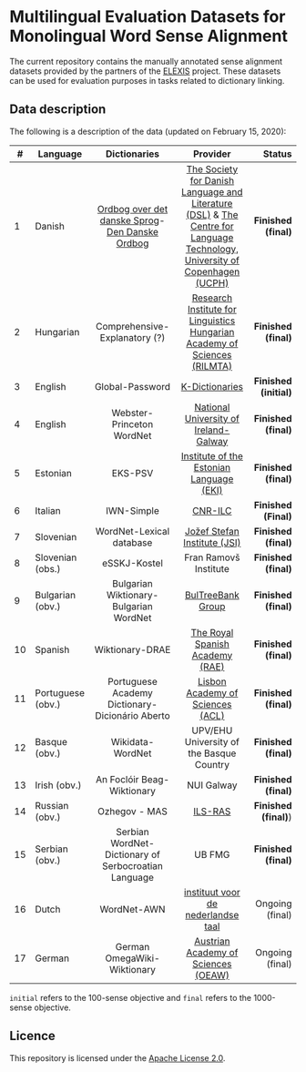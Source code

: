# Multilingual Evaluation Datasets for Monolingual Word Sense Alignment

The current repository contains the manually annotated sense alignment datasets provided by the partners of the [ELEXIS](https://elex.is/) project. These datasets can be used for evaluation purposes in tasks related to dictionary linking. 


## Data description

The following is a description of the data (updated on February 15, 2020): 

|#| Language        | Dictionaries     | Provider | Status |
| ---- | ------- |:-------:| :-----: | -----: |
|1| Danish      | [Ordbog over det danske Sprog](https://ordnet.dk/ods)-[Den Danske Ordbog](https://ordnet.dk/ddo) | [The Society for Danish Language and Literature (DSL)](https://dsl.dk/) & [The Centre for Language Technology, University of Copenhagen (UCPH)](https://cst.ku.dk)| **Finished (final)** |
|2| Hungarian | Comprehensive-Explanatory (?) |  [Research Institute for Linguistics Hungarian Academy of Sciences (RILMTA)](http://www.nytud.hu/eng/) | **Finished (final)** |
|3| English | Global-Password |  [K-Dictionaries](https://www.lexicala.com/) | **Finished (initial)** |
|4| English | Webster-Princeton WordNet | [National University of Ireland-Galway](http://www.nuigalway.ie/)| **Finished (final)** |
|5|Estonian| EKS-PSV | [Institute of the Estonian Language (EKI)](https://www.eki.ee)| **Finished (final)**|
|6|Italian| IWN-Simple | [CNR-ILC](http://www.ilc.cnr.it/)| **Finished (Final)**|
|7|Slovenian| WordNet-Lexical database | [Jožef Stefan Institute (JSI)](www.ijs.si)| **Finished (final)**|
|8|Slovenian (obs.)| eSSKJ-Kostel | Fran Ramovš Institute| **Finished (final)**|
|9|Bulgarian (obv.) |Bulgarian Wiktionary-Bulgarian WordNet | [BulTreeBank Group](http://bultreebank.org/bg/) | **Finished (final)**|
|10|Spanish | Wiktionary-DRAE | [The Royal Spanish Academy (RAE)](http://www.rae.es)| **Finished (final)** |
|11|Portuguese (obv.)| Portuguese Academy Dictionary-Dicionário Aberto | [Lisbon Academy of Sciences (ACL)](http://www.acad-ciencias.pt/) |**Finished (final)** |
|12|Basque (obv.)|Wikidata-WordNet| UPV/EHU University of the Basque Country | **Finished (final)**|
|13|Irish (obv.)| An Foclóir Beag-Wiktionary | NUI Galway | **Finished (final)**|
|14|Russian (obv.)| Ozhegov - MAS | [ILS-RAS](https://elex.is/portfolio-item/ils-ras/) | **Finished (final)**)|
|15| Serbian (obv.) | Serbian WordNet-Dictionary of Serbocroatian Language | UB FMG | **Finished (final)**|
|16| Dutch | WordNet-AWN| [instituut voor de nederlandse taal](https://ivdnt.org)| Ongoing (final) |
|17|German | German OmegaWiki-Wiktionary | [Austrian Academy of Sciences (OEAW)](https://www.oeaw.ac.at/en/austrian-academy-of-sciences/)| Ongoing (final)|

`initial` refers to the 100-sense objective and `final` refers to the 1000-sense objective. 

## Licence

This repository is licensed under the [Apache License 2.0](https://raw.githubusercontent.com/elexis-eu/Sense-alignment-datasets/master/LICENSE).

<!--|Bulgarian |Dictionary of Bulgarian Language-Synonymous dictionary| [Institute for Bulgarian Language (IBL)](http://ibl.bas.bg/en/)| Ongoing (Final)|-->